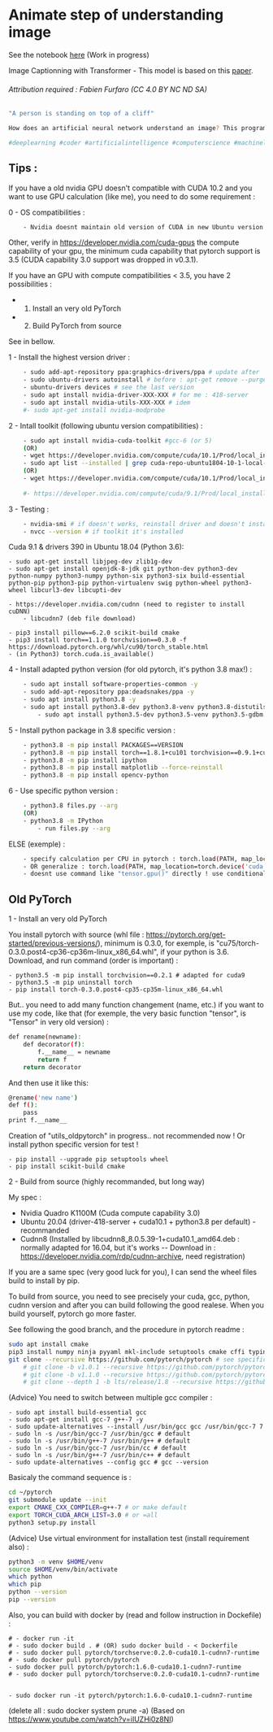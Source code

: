 # Animate step of understanding image

See the notebook [here](/notebook_computer-vision_ann.ipynb) (Work in progress)

Image Captionning with Transformer - This model is based on this [paper](https://arxiv.org/abs/1502.03044).

###### Attribution required : Fabien Furfaro (CC 4.0 BY NC ND SA)


```bash
"A person is standing on top of a cliff"

How does an artificial neural network understand an image? This program is the result of a learning process that automatically annotates images caption and where each step of the process is represented in this animation. More details in my github notebook.

#deeplearning #coder #artificialintelligence #computerscience #machinelearning #ai #neuralnetwork #convolution #tech #attention #caption #pytorch #opencv
```


## Tips :

If you have a old nvidia GPU doesn't compatible with CUDA 10.2 and you want to use GPU calculation (like me), you need to do some requirement :

0 - OS compatibilities :
```bash
	- Nvidia doesnt maintain old version of CUDA in new Ubuntu version # for exemple use ubuntu 18.04 LTS for 418-server
```
Other, verify in https://developer.nvidia.com/cuda-gpus the compute capability of your gpu,  the minimum cuda capability that pytorch support is 3.5 (CUDA capability 3.0 support was dropped in v0.3.1). 

If you have an GPU with compute compatibilities < 3.5, you have 2 possibilities :

- 1) Install an very old PyTorch
- 2) Build PyTorch from source

See in bellow.

1 - Install the highest version driver :
```bash
	- sudo add-apt-repository ppa:graphics-drivers/ppa # update after
	- sudo ubuntu-drivers autoinstall # before : apt-get remove --purge nvidia-*
	- ubuntu-drivers devices # see the last version
	- sudo apt install nvidia-driver-XXX-XXX # for me : 418-server
	- sudo apt install nvidia-utils-XXX-XXX # idem
	#- sudo apt-get install nvidia-modprobe
```
2 - Intall toolkit (following ubuntu version compatibilities) :
```bash
	- sudo apt install nvidia-cuda-toolkit #gcc-6 (or 5)
	(OR)
	- wget https://developer.nvidia.com/compute/cuda/10.1/Prod/local_installers/cuda-repo-ubuntu1804-10-1-local-10.1.105-418.39_1.0-1_amd64.deb # ubuntu 18.04 but compatible in 20.04
	- sudo apt list --installed | grep cuda-repo-ubuntu1804-10-1-local-10.1.105-418.39
	(OR)
	- wget https://developer.nvidia.com/compute/cuda/10.1/Prod/local_installers/cuda_10.1.168_418.67_linux.run
	
	#- https://developer.nvidia.com/compute/cuda/9.1/Prod/local_installers/cuda_9.1.85_387.26_linux
```

3 - Testing :
```bash
	- nvidia-smi # if doesn't works, reinstall driver and doesn't install toolkit
	- nvcc --version # if toolkit it's installed
```

Cuda 9.1 & drivers 390 in Ubuntu 18.04 (Python 3.6):

	- sudo apt-get install libjpeg-dev zlib1g-dev
	- sudo apt-get install openjdk-8-jdk git python-dev python3-dev python-numpy python3-numpy python-six python3-six build-essential python-pip python3-pip python-virtualenv swig python-wheel python3-wheel libcurl3-dev libcupti-dev

	- https://developer.nvidia.com/cudnn (need to register to install cuDNN)
		- libcudnn7 (deb file download)

	- pip3 install pillow==6.2.0 scikit-build cmake
	- pip3 install torch==1.1.0 torchvision==0.3.0 -f https://download.pytorch.org/whl/cu90/torch_stable.html
	- (in Python3) torch.cuda.is_available()

4 - Install adapted python version (for old pytorch, it's python 3.8 max!) :
```bash
	- sudo apt install software-properties-common -y
	- sudo add-apt-repository ppa:deadsnakes/ppa -y
	- sudo apt install python3.8 -y
	- sudo apt install python3.8-dev python3.8-venv python3.8-distutils python3.8-lib2to3 python3.8-gdbm python3.8-tk -y
		- sudo apt install python3.5-dev python3.5-venv python3.5-gdbm python3.5-tk -y
```
5 - Install python package in 3.8 specific version :
```bash
	- python3.8 -m pip install PACKAGES==VERSION
	- python3.8 -m pip install torch==1.8.1+cu101 torchvision==0.9.1+cu101 torchaudio==0.8.1 -f https://download.pytorch.org/whl/torch_stable.html --use-deprecated=html5lib
	- python3.8 -m pip install ipython
	- python3.8 -m pip install matplotlib --force-reinstall
	- python3.8 -m pip install opencv-python
```

6 - Use specific python version :
```bash
	- python3.8 files.py --arg
	(OR)
	- python3.8 -m IPython
		- run files.py --arg
```


ELSE (exemple) :
```bash
	- specify calculation per CPU in pytorch : torch.load(PATH, map_location=torch.device('cpu'))
	- OR generalize : torch.load(PATH, map_location=torch.device('cuda:0' if torch.cuda.is_available() else 'cpu')
	- doesnt use command like "tensor.gpu()" directly ! use conditional statement
```

## Old PyTorch


1 - Install an very old PyTorch

You install pytorch with source (whl file : https://pytorch.org/get-started/previous-versions/), minimum is 0.3.0, for exemple, is "cu75/torch-0.3.0.post4-cp36-cp36m-linux_x86_64.whl", if your python is 3.6. Download, and run command (order is important) :

	- python3.5 -m pip install torchvision==0.2.1 # adapted for cuda9
	- python3.5 -m pip uninstall torch
	- pip install torch-0.3.0.post4-cp35-cp35m-linux_x86_64.whl

But.. you need to add many function changement (name, etc.) if you want to use my code, like that (for exemple, the very basic function "tensor", is "Tensor" in very old version) :

```bash
def rename(newname):
    def decorator(f):
        f.__name__ = newname
        return f
    return decorator
```
And then use it like this:
```bash
@rename('new name')
def f():
    pass
print f.__name__
```
Creation of "utils_oldpytorch" in progress.. not recommended now ! Or install python specific version for test !

	- pip install --upgrade pip setuptools wheel
	- pip install scikit-build cmake


2 - Build from source (highly recommanded, but long way)

My spec :

- Nvidia Quadro K1100M (Cuda compute capability 3.0)
- Ubuntu 20.04 (driver-418-server + cuda10.1 + python3.8 per default) - recommanded
- Cudnn8 (Installed by libcudnn8_8.0.5.39-1+cuda10.1_amd64.deb : normally adapted for 16.04, but it's works -- Download in : https://developer.nvidia.com/rdp/cudnn-archive, need registration)


If you are a same spec (very good luck for you), I can send the wheel files build to install by pip.

To build from source, you need to see precisely your cuda, gcc, python, cudnn version and after you can build following the good realese. When you build yourself, pytorch go more faster.

See following the good branch, and the procedure in pytorch readme :

```bash
sudo apt install cmake
pip3 install numpy ninja pyyaml mkl-include setuptools cmake cffi typing_extensions future six requests dataclasses
git clone --recursive https://github.com/pytorch/pytorch # see specific branch checkout (OR :)
	# git clone -b v1.0.1 --recursive https://github.com/pytorch/pytorch 
	# git clone -b v1.1.0 --recursive https://github.com/pytorch/pytorch
	# git clone --depth 1 -b lts/release/1.8 --recursive https://github.com/pytorch/pytorch (recommanded --> Cuda 9 compatibility)
```

(Advice) You need to switch between multiple gcc compiler :

	- sudo apt install build-essential gcc
	- sudo apt-get install gcc-7 g++-7 -y
	- sudo update-alternatives --install /usr/bin/gcc gcc /usr/bin/gcc-7 7
	- sudo ln -s /usr/bin/gcc-7 /usr/bin/gcc # default
	- sudo ln -s /usr/bin/g++-7 /usr/bin/g++ # default
	- sudo ln -s /usr/bin/gcc-7 /usr/bin/cc # default
	- sudo ln -s /usr/bin/g++-7 /usr/bin/c++ # default
	- sudo update-alternatives --config gcc # gcc --version

Basicaly the command sequence is :

```bash
cd ~/pytorch
git submodule update --init
export CMAKE_CXX_COMPILER=g++-7 # or make default
export TORCH_CUDA_ARCH_LIST=3.0 # or =all
python3 setup.py install
```

(Advice) Use virtual environment for installation test (install requirement also) :

```bash
python3 -m venv $HOME/venv
source $HOME/venv/bin/activate
which python
which pip
python --version
pip --version
```


Also, you can build with docker by (read and follow instruction in Dockefile) :

	# - docker run -it
	# - sudo docker build . # (OR) sudo docker build - < Dockerfile
	# - sudo docker pull pytorch/torchserve:0.2.0-cuda10.1-cudnn7-runtime
	# - sudo docker pull pytorch/pytorch
	- sudo docker pull pytorch/pytorch:1.6.0-cuda10.1-cudnn7-runtime
	# - sudo docker pull pytorch/torchserve:0.2.0-cuda10.1-cudnn7-runtime


	- sudo docker run -it pytorch/pytorch:1.6.0-cuda10.1-cudnn7-runtime
	
(delete all : sudo docker system prune -a)
(Based on https://www.youtube.com/watch?v=iIUZHi0z8NI)
